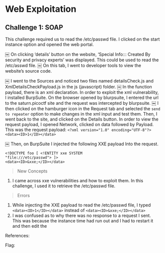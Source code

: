 # Web Exploitation
## Challenge 1: SOAP
This challenge required us to read the /etc/passwd file. I clicked on the start instance option and opened the web portal. 


￼
On clicking ‘details’ button on the website, ‘Special Info::: Created By security and privacy experts’ was displayed. This could be used to read the /etc/asswd file.
￼
On this tab, I went to developer tools to view the website’s source code.

￼
I went to the Sources and noticed two files named detailsCheck.js and XmlDetailsCheckPayload.js in the js (javascript) folder. 
￼
In the function payload, there is an xml declaration. 
In order to exploit the xml vulnerability, I installed BurpSuite. On the browser opened by blurpsuite, I entered the url to the saturn.picoctf site and the request was intercepted by blurpsuite.
￼
I then clicked on the hamburger icon in the Request tab and selected the `send to repeater` option to make changes in the xml input and test them. Then, I went back to the site, and clicked on the Details button. In order to view the request payload, I opened Network, clicked on data followed by Payload. This was the request payload: `<?xml version="1.0" encoding="UTF-8"?><data><ID>1</ID></data>`

￼
Then, on BurpSuite I injected the following XXE payload Into the request.
```<?xml version="1.0" encoding="UTF-8”?>
<!DOCTYPE foo [ <!ENTITY xxe SYSTEM 
"file:///etc/passwd"> ]>
<data><ID>&xxe;</ID></data>
```


>New Concepts
  1. I came across xxe vulnerabilities and how to exploit them. In this challenge, I used it to retrieve the /etc/passwd file.


>Errors
1. While injecting the XXE payload to read the /etc/passwd file, I typed `<data><ID>1</ID></data>` instead of `<data><ID>&xxe;</ID></data>` 
2. I was confused as to why there was no response to a request I sent. This was because the instance time had run out and I had to restart it and then edit the



References: [](https://www.youtube.com/watch?v=9ZokuRHo-eY)
[](https://portswigger.net/burp/documentation/desktop/getting-started/intercepting-http-traffic )

Flag: 

